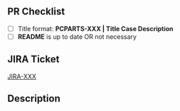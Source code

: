 ## PR Checklist

<!-- Please, mark done -->

-   [ ] Title format: **PCPARTS-XXX | Title Case Description**
-   [ ] **README** is up to date OR not necessary

## JIRA Ticket

<!-- Please, link JIRA ticket if exists (no-JIRA otherwise) -->

[JIRA-XXX](https://exdorf.atlassian.net/browse/PCPARTS-XXX)

## Description

<!--
Please, describe here anything that can help REVIEWERS,
to understand details of this PR.
 -->
